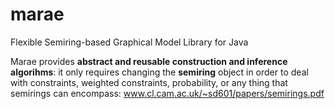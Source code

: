 # marae
Flexible Semiring-based Graphical Model Library for Java

Marae provides **abstract and reusable construction and inference algorihms**: it only requires changing the **semiring** object in order to deal with constraints, weighted constraints, probability, or any thing that semirings can encompass: www.cl.cam.ac.uk/~sd601/papers/semirings.pdf

